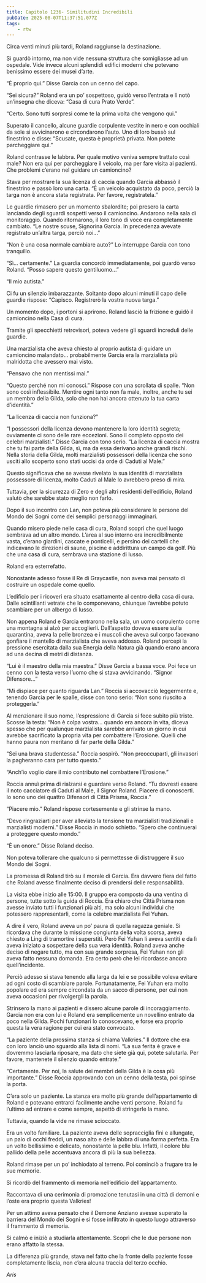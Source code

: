 ```yaml
---
title: Capitolo 1236- Similitudini Incredibili
pubDate: 2025-08-07T11:37:51.077Z
tags:
    - rtw
---
```



Circa venti minuti più tardi, Roland raggiunse la destinazione.


Si guardò intorno, ma non vide nessuna struttura che somigliasse ad un ospedale. Vide invece alcuni splendidi edifici moderni che potevano benissimo essere dei musei d’arte.


“È proprio qui.” Disse Garcia con un cenno del capo.


“Sei sicura?” Roland era un po’ sospettoso, guidò verso l’entrata e lì notò un’insegna che diceva: “Casa di cura Prato Verde”.


“Certo. Sono tutti sorpresi come te la prima volta che vengono qui.”


Superato il cancello, alcune guardie corpulente vestite in nero e con occhiali da sole si avvicinarono e circondarono l’auto. Uno di loro bussò sul finestrino e disse: “Scusate, questa è proprietà privata. Non potete parcheggiare qui.”


Roland contrasse le labbra. Per quale motivo veniva sempre trattato così male? Non era qui per parcheggiare il veicolo, ma per fare visita ai pazienti. Che problemi c’erano nel guidare un camioncino?


Stava per mostrare la sua licenza di caccia quando Garcia abbassò il finestrino e passò loro una carta. “È un veicolo acquistato da poco, perciò la targa non è ancora stata registrata. Per favore, registratela.”


Le guardie rimasero per un momento sbalordite; poi presero la carta lanciando degli sguardi sospetti verso il camioncino. Andarono nella sala di monitoraggio. Quando ritornarono, il loro tono di voce era completamente cambiato. “Le nostre scuse, Signorina Garcia. In precedenza avevate registrato un’altra targa, perciò noi...”


“Non è una cosa normale cambiare auto?” Lo interruppe Garcia con tono tranquillo.


“Sì... certamente.” La guardia concordò immediatamente, poi guardò verso Roland. “Posso sapere questo gentiluomo...”


“Il mio autista.”


Ci fu un silenzio imbarazzante. Soltanto dopo alcuni minuti il capo delle guardie rispose: “Capisco. Registrerò la vostra nuova targa.”


Un momento dopo, i portoni si aprirono. Roland lasciò la frizione e guidò il camioncino nella Casa di cura.


Tramite gli specchietti retrovisori, poteva vedere gli sguardi increduli delle guardie.


Una marzialista che aveva chiesto al proprio autista di guidare un camioncino malandato... probabilmente Garcia era la marzialista più malridotta che avessero mai visto.


“Pensavo che non mentissi mai.”


“Questo perché non mi conosci.” Rispose con una scrollata di spalle. “Non sono così inflessibile. Mentire ogni tanto non fa male, inoltre, anche tu sei un membro della Gilda, solo che non hai ancora ottenuto la tua carta d’identità.”


“La licenza di caccia non funziona?”


“I possessori della licenza devono mantenere la loro identità segreta; ovviamente ci sono delle rare eccezioni. Sono il completo opposto dei celebri marzialisti.” Disse Garcia con tono serio. “La licenza di caccia mostra che tu fai parte della Gilda, sì, ma da essa derivano anche grandi rischi. Nella storia della Gilda, molti marzialisti possessori della licenza che sono usciti allo scoperto sono stati uccisi da orde di Caduti al Male.”


Questo significava che se avesse rivelato la sua identità di marzialista possessore di licenza, molto Caduti al Male lo avrebbero preso di mira.


Tuttavia, per la sicurezza di Zero e degli altri residenti dell’edificio, Roland valutò che sarebbe stato meglio non farlo.


Dopo il suo incontro con Lan, non poteva più considerare le persone del Mondo dei Sogni come dei semplici personaggi immaginari.


Quando misero piede nelle casa di cura, Roland scoprì che quel luogo sembrava ad un altro mondo. L’area al suo interno era incredibilmente vasta, c’erano giardini, cascate e ponticelli, e persino dei cartelli che indicavano le direzioni di saune, piscine e addirittura un campo da golf. Più che una casa di cura, sembrava una stazione di lusso.


Roland era esterrefatto.


Nonostante adesso fosse il Re di Graycastle, non aveva mai pensato di costruire un ospedale come quello.


L’edificio per i ricoveri era situato esattamente al centro della casa di cura. Dalle scintillanti vetrate che lo componevano, chiunque l’avrebbe potuto scambiare per un albergo di lusso.


Non appena Roland e Garcia entrarono nella sala, un uomo corpulento come una montagna si alzò per accoglierli. Dall’aspetto doveva essere sulla quarantina, aveva la pelle bronzea e i muscoli che aveva sul corpo facevano gonfiare il mantello di marzialista che aveva addosso. Roland percepì la pressione esercitata dalla sua Energia della Natura già quando erano ancora ad una decina di metri di distanza.


“Lui è il maestro della mia maestra.” Disse Garcia a bassa voce. Poi fece un cenno con la testa verso l’uomo che si stava avvicinando. “Signor Difensore...”


“Mi dispiace per quanto riguarda Lan.” Roccia si accovacciò leggermente e, tenendo Garcia per le spalle, disse con tono serio: “Non sono riuscito a proteggerla.”


Al menzionare il suo nome, l’espressione di Garcia si fece subito più triste. Scosse la testa: “Non è colpa vostra... quando era ancora in vita, diceva spesso che per qualunque marzialista sarebbe arrivato un giorno in cui avrebbe sacrificato la propria vita per combattere l’Erosione. Quelli che hanno paura non meritano di far parte della Gilda.”


“Sei una brava studentessa.” Roccia sospirò. “Non preoccuparti, gli invasori la pagheranno cara per tutto questo.”


“Anch’io voglio dare il mio contributo nel combattere l’Erosione.”


Roccia annuì prima di rialzarsi e guardare verso Roland. “Tu dovresti essere il noto cacciatore di Caduti al Male, il Signor Roland. Piacere di conoscerti. Io sono uno dei quattro Difensori di Città Prisma, Roccia.”


“Piacere mio.” Roland rispose cortesemente e gli strinse la mano.


“Devo ringraziarti per aver alleviato la tensione tra marzialisti tradizionali e marzialisti moderni.” Disse Roccia in modo schietto. “Spero che continuerai a proteggere questo mondo.”


“È un onore.” Disse Roland deciso.


Non poteva tollerare che qualcuno si permettesse di distruggere il suo Mondo dei Sogni.


La promessa di Roland tirò su il morale di Garcia. Era davvero fiera del fatto che Roland avesse finalmente deciso di prendersi delle responsabilità.


La visita ebbe inizio alle 15:00. Il gruppo era composto da una ventina di persone, tutte sotto la guida di Roccia. Era chiaro che Città Prisma non avesse inviato tutti i funzionari più alti, ma solo alcuni individui che potessero rappresentarli, come la celebre marzialista Fei Yuhan.


A dire il vero, Roland aveva un po’ paura di quella ragazza geniale. Si ricordava  che durante la missione congiunta della volta scorsa, aveva chiesto a Ling di tramortire i superstiti. Però Fei Yuhan li aveva sentiti e da lì aveva iniziato a sospettare della sua vera identità. Roland aveva anche deciso di negare tutto, ma con sua grande sorpresa, Fei Yuhan non gli aveva fatto nessuna domanda. Era certo però che lei ricordasse ancora quell’incidente.


Perciò adesso si stava tenendo alla larga da lei e se possibile voleva evitare ad ogni costo di scambiare parole. Fortunatamente, Fei Yuhan era molto popolare ed era sempre circondata da un sacco di persone, per cui non aveva occasioni per rivolgergli la parola.


Strinsero la mano ai pazienti e dissero alcune parole di incoraggiamento. Garcia non era con lui e Roland era semplicemente un novellino entrato da poco nella Gilda. Pochi funzionari lo conoscevano, e forse era proprio questa la vera ragione per cui era stato convocato.


“La paziente della prossima stanza si chiama Valkries.” Il dottore che era con loro lanciò uno sguardo alla lista di nomi. “La sua ferita è grave e dovremmo lasciarla riposare, ma dato che siete già qui, potete salutarla. Per favore, mantenete il silenzio quando entrate.”


“Certamente. Per noi, la salute dei membri della Gilda è la cosa più importante.” Disse Roccia approvando con un cenno della testa, poi spinse la porta.


C’era solo un paziente. La stanza era molto più grande dell’appartamento di Roland e potevano entrarci facilmente anche venti persone. Roland fu l’ultimo ad entrare e come sempre, aspettò di stringerle la mano.


Tuttavia, quando la vide ne rimase scioccato.


Era un volto familiare. La paziente aveva delle sopracciglia fini e allungate, un paio di occhi freddi, un naso alto e delle labbra di una forma perfetta. Era un volto bellissimo e delicato, nonostante la pelle blu. Infatti, il colore blu pallido della pelle accentuava ancora di più la sua bellezza.


Roland rimase per un po’ inchiodato al terreno. Poi cominciò a frugare tra le sue memorie.


Si ricordò del frammento di memoria nell’edificio dell’appartamento.


Raccontava di una cerimonia di promozione tenutasi in una città di demoni e l’oste era proprio questa Valkries!


Per un attimo aveva pensato che il Demone Anziano avesse superato la barriera del Mondo dei Sogni e si fosse infiltrato in questo luogo attraverso il frammento di memoria.


Si calmò e iniziò a studiarla attentamente. Scoprì che le due persone non erano affatto la stessa.


La differenza più grande, stava nel fatto che la fronte della paziente fosse completamente liscia, non c’era alcuna traccia del terzo occhio.






<em>Aris</em>
                                


                                



